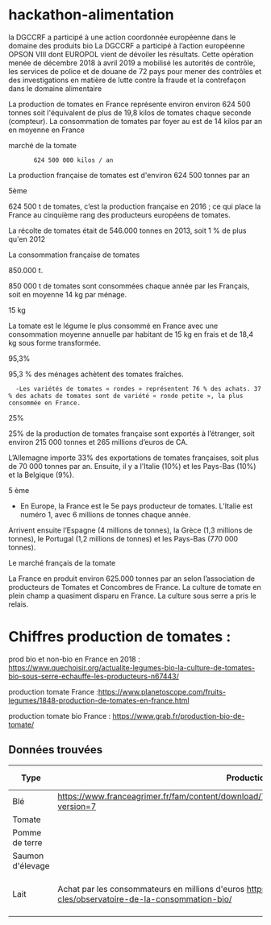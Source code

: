 # hackathon-alimentation
la DGCCRF a participé à une action coordonnée européenne dans le domaine des produits bio
La DGCCRF a participé à l’action européenne OPSON VIII dont EUROPOL vient de dévoiler les résultats. Cette opération menée de décembre 2018 à avril 2019 a mobilisé les autorités de contrôle, les services de police et de douane de 72 pays pour mener des contrôles et des investigations en matière de lutte contre la fraude et la contrefaçon dans le domaine alimentaire

La production de tomates en France représente environ environ 624 500 tonnes soit l'équivalent de plus de 19,8 kilos de tomates chaque seconde (compteur). La consommation de tomates par foyer au est de 14 kilos par an en moyenne en France

 marché de la tomate 


           624 500 000 kilos / an
La production française de tomates est d'environ 624 500 tonnes par an

 

5ème

624 500 t de tomates, c’est la production française en 2016 ; ce qui place la France au cinquième rang des producteurs européens de tomates.



La récolte de tomates était de 546.000 tonnes en 2013, soit 1 % de plus qu'en 2012

 

 

La consommation française de tomates

 

850.000 t.


850 000 t de tomates sont consommées chaque année par les Français, soit en moyenne 14 kg par ménage.
 

 15 kg

La tomate est le légume le plus consommé en France avec une consommation moyenne annuelle par habitant de 15 kg en frais et de 18,4 kg sous forme transformée.

95,3%

95,3 % des ménages achètent des tomates fraîches.



      -Les variétés de tomates « rondes » représentent 76 % des achats. 37 % des achats de tomates sont de variété « ronde petite », la plus consommée en France. 

 



25%

25% de la production de tomates française sont exportés  à l’étranger, soit environ 215 000 tonnes et  265 millions d’euros de CA. 



 L’Allemagne importe 33% des exportations de tomates françaises, soit plus de 70 000 tonnes par an. Ensuite, il y a l'Italie (10%) et les Pays-Bas (10%) et la Belgique (9%).

 

5 ème

   - En Europe, la France est le 5e pays producteur de tomates. L’Italie est numéro 1, avec 6 millions de tonnes chaque année.



Arrivent ensuite l’Espagne (4 millions de tonnes), la Grèce (1,3 millions de tonnes), le Portugal (1,2 millions de tonnes) et les Pays-Bas (770 000 tonnes).

 

Le marché français de la tomate





La France en produit environ 625.000 tonnes par an selon l’association de producteurs de Tomates et Concombres de France.  La culture de tomate en plein champ a quasiment disparu en France. La culture sous serre a pris le relais.

# Chiffres production de tomates :

prod bio et non-bio en France en 2018 : https://www.quechoisir.org/actualite-legumes-bio-la-culture-de-tomates-bio-sous-serre-echauffe-les-producteurs-n67443/


production tomate France :https://www.planetoscope.com/fruits-legumes/1848-production-de-tomates-en-france.html

production tomate bio France : https://www.grab.fr/production-bio-de-tomate/


## Données trouvées

| Type | Production AB en France | Consommation en France | Export |
| -------- | ------- | -------- | ------- |
| Blé | https://www.franceagrimer.fr/fam/content/download/70469/document/FICHE_FILIERE_CEREALES_BIO_2023.pdf?version=7 | | | 
| Tomate | | | | 
| Pomme de terre | | | | 
| Saumon d'élevage | | | | 
| Lait | Achat par les consommateurs en millions d'euros https://www.agencebio.org/vos-outils/les-chiffres-cles/observatoire-de-la-consommation-bio/ | | https://www.produire-bio.fr/wp-content/uploads/2019/06/ETUDE_Filieres-lait-bio-en-Europe_oct2017_IDELE_DEE-482.pdf | 
